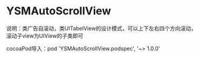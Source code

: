 # YSMAutoScrollView
说明：类广告自滚动，类UITabelView的设计模式，可以上下左右四个方向滚动，滚动子view为UIView的子类即可

cocoaPod导入：pod 'YSMAutoScrollView.podspec', '~> 1.0.0'
